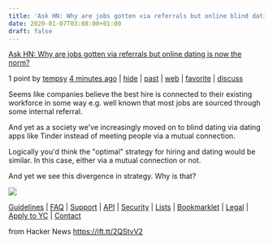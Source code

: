```yaml
---
title: 'Ask HN: Why are jobs gotten via referrals but online blind dating is now normal?'
date: 2020-01-07T03:08:00+01:00
draft: false
---
```


[Ask HN: Why are jobs gotten via referrals but online dating is now the norm?](https://news.ycombinator.com/item?id=21975340)

1 point by [tempsy](https://news.ycombinator.com/user?id=tempsy) [4 minutes ago](https://news.ycombinator.com/item?id=21975340) | [hide](https://news.ycombinator.com/hide?id=21975340&goto=item%3Fid%3D21975340) | [past](https://hn.algolia.com/?query=Ask%20HN%3A%20Why%20are%20jobs%20gotten%20via%20referrals%20but%20online%20dating%20is%20now%20the%20norm%3F&sort=byDate&dateRange=all&type=story&storyText=false&prefix&page=0) | [web](https://www.google.com/search?q=Ask%20HN%3A%20Why%20are%20jobs%20gotten%20via%20referrals%20but%20online%20dating%20is%20now%20the%20norm%3F) | [favorite](https://news.ycombinator.com/fave?id=21975340&auth=c73c31eb6061ce57f85037be1cdcbaa8949d5669) | [discuss](https://news.ycombinator.com/item?id=21975340)

Seems like companies believe the best hire is connected to their existing workforce in some way e.g. well known that most jobs are sourced through some internal referral.

And yet as a society we've increasingly moved on to blind dating via dating apps like Tinder instead of meeting people via a mutual connection.

Logically you'd think the "optimal" strategy for hiring and dating would be similar. In this case, either via a mutual connection or not.

And yet we see this divergence in strategy. Why is that?

  
  

![](https://news.ycombinator.com/s.gif)  

[Guidelines](https://news.ycombinator.com/newsguidelines.html) | [FAQ](https://news.ycombinator.com/newsfaq.html) | [Support](mailto:hn@ycombinator.com) | [API](https://github.com/HackerNews/API) | [Security](https://news.ycombinator.com/security.html) | [Lists](https://news.ycombinator.com/lists) | [Bookmarklet](https://news.ycombinator.com/bookmarklet.html) | [Legal](http://www.ycombinator.com/legal/) | [Apply to YC](http://www.ycombinator.com/apply/) | [Contact](mailto:hn@ycombinator.com)  
  

  
  
from Hacker News https://ift.tt/2QStvV2